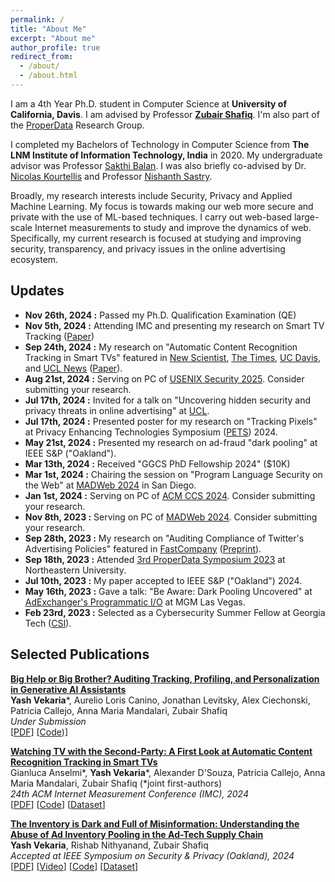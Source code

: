 ```yaml
---
permalink: /
title: "About Me"
excerpt: "About me"
author_profile: true
redirect_from: 
  - /about/
  - /about.html
---
```


I am a 4th Year Ph.D. student in Computer Science at **University of California, Davis**. I am advised by Professor [**Zubair Shafiq**](https://web.cs.ucdavis.edu/~zubair/). I'm also part of the [ProperData](https://properdata.eng.uci.edu) Research Group.

I completed my Bachelors of Technology in Computer Science from **The LNM Institute of Information Technology, India** in 2020. My undergraduate advisor was Professor [Sakthi Balan](http://sakthibalan.in/). I was also briefly co-advised by Dr. [Nicolas Kourtellis](https://www.concordia-h2020.eu/nicolas-kourtellis/) and Professor [Nishanth Sastry](https://www.surrey.ac.uk/people/nishanth-sastry).

Broadly, my research interests include Security, Privacy and Applied Machine Learning. My focus is towards making our web more secure and private with the use of ML-based techniques. I carry out web-based large-scale Internet measurements to study and improve the dynamics of web. Specifically, my current research is focused at studying and improving security, transparency, and privacy issues in the online advertising ecosystem. 
<!-- It excites me to study and uncover issues in the ad-tech supply chain, click-fraud practices and other forms of ad-fraud to build a more private and safe advertising space for everyone. -->

Updates
------
* **Nov 26th, 2024 :** Passed my Ph.D. Qualification Examination (QE)
* **Nov 5th, 2024 :** Attending IMC and presenting my research on Smart TV Tracking (<ins>[Paper](http://yash-vekaria.github.io/files/imc24-smart-tv-acr-tracking.pdf)</ins>)
* **Sep 24th, 2024 :** My research on "Automatic Content Recognition Tracking in Smart TVs" featured in <ins>[New Scientist](https://www.newscientist.com/article/2449198-smart-tvs-take-snapshots-of-what-you-watch-multiple-times-per-second/)</ins>, <ins>[The Times](https://www.thetimes.com/article/25e3661b-7acd-4e49-b3d9-b73e165a55b7)</ins>, <ins>[UC Davis](https://www.ucdavis.edu/news/your-smart-tv-watching-what-you-watch)</ins>, and <ins>[UCL News](https://www.ucl.ac.uk/news/2024/nov/smart-tv-tracking-raises-privacy-concerns)</ins> (<ins>[Paper](http://yash-vekaria.github.io/files/imc24-smart-tv-acr-tracking.pdf)</ins>).
* **Aug 21st, 2024 :** Serving on PC of <ins>[USENIX Security 2025](https://www.usenix.org/conference/usenixsecurity25)</ins>. Consider submitting your research.
* **Jul 17th, 2024 :** Invited for a talk on "Uncovering hidden security and privacy threats in online advertising" at <ins>[UCL](https://www.ucl.ac.uk)</ins>.
* **Jul 17th, 2024 :** Presented poster for my research on "Tracking Pixels" at Privacy Enhancing Technologies Symposium (<ins>[PETS](https://petsymposium.org/2024/accepted-posters.php)</ins>) 2024.
* **May 21st, 2024 :** Presented my research on ad-fraud "dark pooling" at IEEE S&P ("Oakland").
* **Mar 13th, 2024 :** Received "GGCS PhD Fellowship 2024" ($10K)
* **Mar 1st, 2024 :** Chairing the session on "Program Language Security on the Web" at <ins>[MADWeb 2024](https://madweb.work/program24/)</ins> in San Diego.
* **Jan 1st, 2024 :** Serving on PC of <ins>[ACM CCS 2024](https://www.sigsac.org/ccs/CCS2024/)</ins>. Consider submitting your research.
* **Nov 8th, 2023 :** Serving on PC of <ins>[MADWeb 2024](https://madweb.work)</ins>. Consider submitting your research.
* **Sep 28th, 2023 :** My research on "Auditing Compliance of Twitter's Advertising Policies" featured in <ins>[FastCompany](https://www.fastcompany.com/90959569/elon-musk-x-ignoring-ad-policies)</ins> (<ins>[Preprint](https://arxiv.org/pdf/2309.12591.pdf)</ins>).
* **Sep 18th, 2023 :** Attended <ins>[3rd ProperData Symposium 2023](https://properdata.eng.uci.edu/2023/08/08/properdata-annual-symposium-2023/)</ins> at Northeastern University.
* **Jul 10th, 2023 :** My paper accepted to IEEE S&P ("Oakland") 2024.
* **May 16th, 2023 :** Gave a talk: "Be Aware: Dark Pooling Uncovered" at <ins>[AdExchanger's Programmatic I/O](https://www.adexchanger.com/go/programmatic-i-o-2023-las-vegas/)</ins> at MGM Las Vegas. 
* **Feb 23rd, 2023 :** Selected as a Cybersecurity Summer Fellow at Georgia Tech (<ins>[CSI](https://scp.cc.gatech.edu/csi/)</ins>).


<!--
* **May 16th, 2023 :** Started summer school at <ins>[Cybersecurity Summer Institute](https://scp.cc.gatech.edu/csi/)</ins> (CSI, GeorgiaTech)
* **Mar 10th, 2023 :** Attended day event on <ins>[Responsible Innovation: Intersection of Privacy and Artificial Intelligence](https://cedar.ucdavis.edu/events/california-data-protection-and-privacy-day)</ins> at <ins>[CeDAR](https://cedar.ucdavis.edu/about)</ins>, UC Davis.
* **Mar 3rd, 2023 :** Selected as a Mentor for <ins>[E-PRIME](https://engineering.ucdavis.edu/e-prime)</ins> Mentorship Program at UC Davis.
* **Oct 5th, 2022 :** Attended <ins>[Ad-Filtering Dev Summit](https://adfilteringdevsummit.com)</ins> 2022.
* **Nov 3rd, 2021 :** Attended <ins>[1st ProperData Symposium 2021](https://properdata.eng.uci.edu/2021/07/08/properdata-annual-symposium-2021/)</ins> at UC Irvine.
* **Jun 14th, 2022 :** Started my Summer Internship at <ins>[Max Planck Institute for Informatics (MPI-INF), Germany](https://www.mpi-inf.mpg.de/home/)</ins> under <ins>[Prof. Savvas Zannettou](https://zsavvas.github.io)</ins>.
-->

<!--
* **03/01/2024 :** Chairing the session on "Program Language Security on the Web" at [MADWeb 2024](https://madweb.work/program24/) in San Diego.
* **01/01/2024 :** Serving on PC of [ACM CCS 2024](https://www.sigsac.org/ccs/CCS2024/). Consider submitting your research.
* **11/08/2023 :** Serving on PC of [MADWeb 2024](https://madweb.work). Consider submitting your research.
* **09/28/2023 :** My research on "Large-scale Audit of Compliance of Twitter's Advertising Policies" featured in [FastCompany](https://www.fastcompany.com/90959569/elon-musk-x-ignoring-ad-policies) ([Preprint](https://arxiv.org/pdf/2309.12591.pdf)).
* **09/18/2023 :** Attended <ins>[3rd ProperData Symposium 2023](https://properdata.eng.uci.edu/2023/08/08/properdata-annual-symposium-2023/)</ins> at Northeastern University.
* **07/10/2023 :** My paper accepted to IEEE S&P ("Oakland") 2024.
* **05/16/2023 :** Started summer school at <ins>[Cybersecurity Summer Institute](https://scp.cc.gatech.edu/csi/)</ins> (CSI, GeorgiaTech)
* **05/16/2023 :** Gave a talk: "Be Aware: Dark Pooling Uncovered" at advertising industry conference: <ins>[AdExchanger's Programmatic I/O](https://www.adexchanger.com/go/programmatic-i-o-2023-las-vegas/)</ins> at MGM Las Vegas. 
* **03/10/2023 :** Attended day event on <ins>[Responsible Innovation: Intersection of Privacy and Artificial Intelligence](https://cedar.ucdavis.edu/events/california-data-protection-and-privacy-day)</ins> at <ins>[CeDAR](https://cedar.ucdavis.edu/about)</ins>, UC Davis.
* **03/03/2023 :** Selected as a Mentor for <ins>[E-PRIME](https://engineering.ucdavis.edu/e-prime)</ins> Mentorship Program at UC Davis.
* **02/23/2023 :** Selected as a Cybersecurity Summer Fellow at Georgia Tech (<ins>[CSI](https://scp.cc.gatech.edu/csi/)</ins>).
* **10/05/2022 :** Attended <ins>[Ad-Filtering Dev Summit](https://adfilteringdevsummit.com)</ins> 2022.
* **06/14/2022 :** Started my Summer Internship at <ins>[Max Planck Institute for Informatics (MPI-INF), Germany](https://www.mpi-inf.mpg.de/home/)</ins> under <ins>[Prof. Savvas Zannettou](https://zsavvas.github.io)</ins>.
* **11/03/2021 :** Attended <ins>[1st ProperData Symposium 2021](https://properdata.eng.uci.edu/2021/07/08/properdata-annual-symposium-2021/)</ins> at UC Irvine.
* **09/22/2021 :** Started my Ph.D. at <ins>[UC Davis](https://www.ucdavis.edu)</ins>.
-->

<!--
* **05/16/2022 :** Attended <ins>[15th ACM WiSec 2022](https://wisec2022.cs.utsa.edu)</ins> at San Antonio, Texas.
* **05/10/2022 :** Received Travel Grant to Attend <ins>[The 22nd Privacy Enhancing Technologies Symposium (PETS 2022)](https://petsymposium.org/2022/)</ins>.
* **04/19/2022 :** Received Travel Grant to Attend <ins>[15th ACM Conference on Security and Privacy in Wireless and Mobile Networks (WiSec 2022)](https://wisec2022.cs.utsa.edu)</ins>.
* **07/16/2021 :** Gave a talk on "Differential Tracking Across Topical Webpages of Indian News Media" as part of the Series "_Tracking the Trackers_" organised by CMLBDA (Centre for Machine Learning and Big Data Analytics) at <ins>[The LNMIIT](https://www.lnmiit.ac.in)</ins>.
* **06/21/2021 :** Presented my work in Paper Session 7: _Web Tracking and Internet Accessibility_ at <ins>[Web Sci 2021](https://websci21.webscience.org)</ins>.
* **06/17/2021 :** Selected for Scolarship to Attend <ins>[34th IEEE CSF Symposium 2021](https://www.ieee-security.org/TC/CSF2021/)</ins>.
* **05/20/2021 :** Received Student Travel Grant Award to Attend <ins>[42nd IEEE Symposium on Security & Privacy 2021](https://www.ieee-security.org/TC/SP2021/)</ins>.
* **04/13/2021 :** Paper "_Differential Tracking Across Topical Webpages of Indian News Media_" Accepted at <ins>[13th ACM Web Sci 2021](https://websci21.webscience.org)</ins>.
* **03/16/2021 :** Paper "_Under the Spotlight: Web Tracking in Indian Partisan News Websites_" Accepted at <ins>[15th AAAI ICWSM 2021](https://www.icwsm.org/2021/)</ins>.
* **03/13/2021 :** Poster "_A Metadata-based Event Detection Method using Temporal Herding Factor and Social Synchrony on Twitter Data_" Accepted at <ins>[15th RCIS 2021](https://www.rcis-conf.com/rcis2021/)</ins>.
* **05/11/2022 :** Received Travel Grant to Attend <ins>[ACM SIGMETRICS 2023](https://www.sigmetrics.org/sigmetrics2023/index.html)</ins>.
* **03/11/2023 :** Serving on the Artifact Evaluation Committee of <ins>[IEEE WOOT 2023](https://wootconference.org)</ins> (co-located with IEEE S&P 2023).
* **01/18/2023 :** Serving on the Program Committee of <ins>[ACM FAccT 2023](https://facctconference.org/index.html)</ins>.
* **11/20/2022 :** Serving on the Program Committee of <ins>[ACM WebSci 2023](https://websci23.webscience.org/committee-members/)</ins> (co-located with ACM WWW 2023).
* **07/11/2022 :** Attended <ins>[PETS 2022](https://petsymposium.org/2022/)</ins> at Sydney, Australia.
-->


Selected Publications
------

**[Big Help or Big Brother? Auditing Tracking, Profiling, and Personalization in Generative AI Assistants](http://yash-vekaria.github.io/files/arxiv25-genai-browser-assistants.pdf)**  
**Yash Vekaria***, Aurelio Loris Canino, Jonathan Levitsky, Alex Ciechonski, Patricia Callejo, Anna Maria Mandalari, Zubair Shafiq <br>
_Under Submission_ <br>
[[PDF](http://yash-vekaria.github.io/files/arxiv25-genai-browser-assistants.pdf)] [[Code](https://anonymous.4open.science/r/gen-ai-privacy-audit-1C72/README.md))]

**[Watching TV with the Second-Party: A First Look at Automatic Content Recognition Tracking in Smart TVs](https://arxiv.org/abs/2409.06203)**  
Gianluca Anselmi*, **Yash Vekaria***, Alexander D'Souza, Patricia Callejo, Anna Maria Mandalari, Zubair Shafiq (*joint first-authors)<br>
_24th ACM Internet Measurement Conference (IMC), 2024_ <br>
[[PDF](http://yash-vekaria.github.io/files/imc24-smart-tv-acr-tracking.pdf)] [[Code](https://github.com/SafeNetIoT/ACR)] [[Dataset](https://drive.google.com/drive/folders/1cqK2IJ6h-t92XyKy93zZ2NT2NxrXS_Nz?usp=share_link)]

**[The Inventory is Dark and Full of Misinformation: Understanding the Abuse of Ad Inventory Pooling in the Ad-Tech Supply Chain](https://doi.org/10.48550/arXiv.2210.06654)**  
**Yash Vekaria**, Rishab Nithyanand, Zubair Shafiq <br>
_Accepted at IEEE Symposium on Security & Privacy (Oakland), 2024_ <br>
[[PDF](http://yash-vekaria.github.io/files/oakland24_dark_pooling.pdf)] [[Video](https://www.youtube.com/watch?v=_yIlCzKRT4E)] [[Code](https://github.com/Yash-Vekaria/Ad-Inventory-Fraud-Measurement)] [[Dataset](https://osf.io/hxfkw/?view_only=bda006ebbd7d4ec2be869cbb198c6bd5)]

<!-- 
//https://arxiv.org/pdf/2309.12591.pdf
<p align="left">
<script id="_wauo0t">var _wau = _wau || []; _wau.push(["small", "mbsr9jed4p", "o0t"]);</script><script async src="//waust.at/s.js"></script>
<!-- <script id="_wauhz9">var _wau = _wau || []; _wau.push(["map", "vgzhvhrdc7", "hz9", "420", "210", "natural", "default-red"]);</script><script async src="//waust.at/m.js"></script>
</p>
 -->
